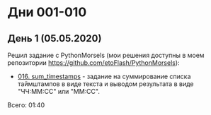 # Дни 001-010

## День 1 (05.05.2020)

Решил задание с PythonMorsels (мои решения доступны в моем репозитории https://github.com/etoFlash/PythonMorsels):

* [016. sum_timestamps](https://github.com/etoFlash/PythonMorsels/tree/master/sum_timestamps) - задание на суммирование списка таймштампов в виде текста и выводом результата в виде "ЧЧ:ММ:СС" или "ММ:СС".

Всего: 01:40
